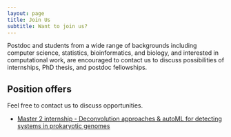 ```yaml
---
layout: page
title: Join Us
subtitle: Want to join us?
---
```


Postdoc and students from a wide range of backgrounds including computer
science, statistics, bioinformatics, and biology, and interested in
computational work, are encouraged to contact us to discuss possibilities of
internships, PhD thesis, and postdoc fellowships.

## Position offers

Feel free to contact us to discuss opportunities.

- [Master 2 internship - Deconvolution approaches & autoML for detecting
  systems in prokaryotic genomes](https://github.com/TrEE-TIMC/compbio/blob/gh-pages/files/2022_M2_proposal_homolog_deconvolution.pdf)
